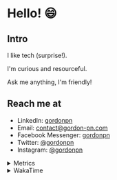 # Hello! 😄

## Intro

I like tech (surprise!).

I'm curious and resourceful.

Ask me anything, I'm friendly!

## Reach me at

- LinkedIn: [gordonpn](https://www.linkedin.com/in/gordonpn/)
- Email: [contact@gordon-pn.com](mailto:contact@gordon-pn.com)
- Facebook Messenger: [gordonpn](https://www.messenger.com/t/Gordonpn)
- Twitter: [@gordonpn](https://twitter.com/Gordonpn)
- Instagram: [@gordonpn](https://www.instagram.com/gordonpn/)

<details>
  <summary>Metrics</summary>

  <img align="center" src="https://github.com/gordonpn/gordonpn/blob/master/github-metrics.svg" alt="GitHub Metrics">

</details>

<details>
  <summary>WakaTime</summary>

  <!--START_SECTION:waka-->
**I'm an Early 🐤** 

```text
🌞 Morning    179 commits    █████░░░░░░░░░░░░░░░░░░░░   21.62% 
🌆 Daytime    316 commits    █████████░░░░░░░░░░░░░░░░   38.16% 
🌃 Evening    295 commits    █████████░░░░░░░░░░░░░░░░   35.63% 
🌙 Night      38 commits     █░░░░░░░░░░░░░░░░░░░░░░░░   4.59%

```
📅 **I'm Most Productive on Wednesday** 

```text
Monday       126 commits    ███░░░░░░░░░░░░░░░░░░░░░░   15.22% 
Tuesday      102 commits    ███░░░░░░░░░░░░░░░░░░░░░░   12.32% 
Wednesday    188 commits    █████░░░░░░░░░░░░░░░░░░░░   22.71% 
Thursday     109 commits    ███░░░░░░░░░░░░░░░░░░░░░░   13.16% 
Friday       118 commits    ███░░░░░░░░░░░░░░░░░░░░░░   14.25% 
Saturday     62 commits     █░░░░░░░░░░░░░░░░░░░░░░░░   7.49% 
Sunday       123 commits    ███░░░░░░░░░░░░░░░░░░░░░░   14.86%

```


📊 **This Week I Spent My Time On** 

```text
💬 Programming Languages: 
Java                     5 hrs 56 mins       █████████████░░░░░░░░░░░░   52.51% 
ERB                      1 hr 29 mins        ███░░░░░░░░░░░░░░░░░░░░░░   13.24% 
Bash                     42 mins             █░░░░░░░░░░░░░░░░░░░░░░░░   6.24% 
Gradle                   39 mins             █░░░░░░░░░░░░░░░░░░░░░░░░   5.85% 
Groovy                   30 mins             █░░░░░░░░░░░░░░░░░░░░░░░░   4.42%

🔥 Editors: 
IntelliJ                 10 hrs 12 mins      ██████████████████████░░░   90.17% 
VS Code                  1 hr 6 mins         ██░░░░░░░░░░░░░░░░░░░░░░░   9.83%

```


 Last Updated on 08/01/2023 16:24:55 UTC
<!--END_SECTION:waka-->
</details>
